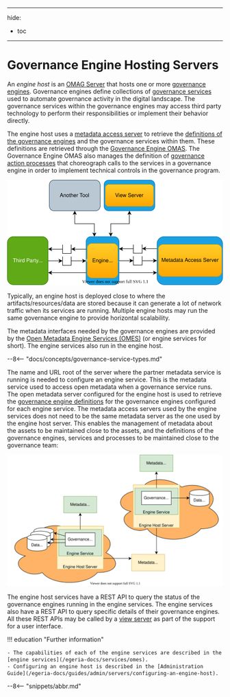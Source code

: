 
<!-- SPDX-License-Identifier: CC-BY-4.0 -->
<!-- Copyright Contributors to the Egeria project 2020. -->

---
hide:
- toc
---

# Governance Engine Hosting Servers

An *engine host* is an [OMAG Server](/egeria-docs/concepts/omag-server) that hosts one or more [governance engines](/egeria-docs/concepts/governance-engine). Governance engines define collections of [governance services](/egeria-docs/concepts/gpvernance-service) used to automate governance activity in the digital landscape. The governance services within the governance engines may access third party technology to perform their responsibilities or implement their behavior directly.

The engine host uses a [metadata access server](/egeria-docs/concepts/metadata-access-server) to retrieve the [definitions of the governance engines](/egeria-docs/governance-engine-definition) and the governance services within them. These definitions are retrieved through the [Governance Engine OMAS](/egeria-docs/services/omas/governance-engine/overview). The Governance Engine OMAS also manages the definition of [governance action processes](/egeria-docs/concepts/governance-action-process) that choreograph calls to the services in a governance engine in order to implement technical controls in the governance program.

![Engine host in an OMAG Server ecosystem](engine-host.svg)

Typically, an engine host is deployed close to where the artifacts/resources/data are stored because it can generate a lot of network traffic when its services are running.  Multiple engine hosts may run the same governance engine to provide horizontal scalability.

The metadata interfaces needed by the governance engines are provided by the [Open Metadata Engine Services (OMES)](/egeria-docs/services/omes) (or engine services for short). The engine services also run in the engine host.

--8<-- "docs/concepts/governance-service-types.md"

The name and URL root of the server where the partner metadata service is running is needed to configure an engine service.  This is the metadata service used to access open metadata when a governance service runs.  The open metadata server configured for the engine host is used to retrieve the [governance engine definitions](/egeria-docs/concepts/governance-engine-definition) for the governance engines configured for each engine service.    The metadata access servers used by the engine services does not need to be the same metadata server as the one used by the engine host server. This enables the management of metadata about the assets to be maintained close to the assets, and the definitions of the governance engines, services and processes to be maintained close to the governance team:

![Distribution of metadata managed by the engine host](distributed-engine-services-config.svg)

The engine host services have a REST API to query the status of the governance engines running in the engine services. The engine services also have a REST API to query specific details of their governance engines. All these REST APIs may be called by a [view server](/egeria-docs/concepts/view-server) as part of the support for a user interface.

!!! education "Further information"

    - The capabilities of each of the engine services are described in the [engine services](/egeria-docs/services/omes).
    - Configuring an engine host is described in the [Administration Guide](/egeria-docs/guides/admin/servers/configuring-an-engine-host).

--8<-- "snippets/abbr.md"
